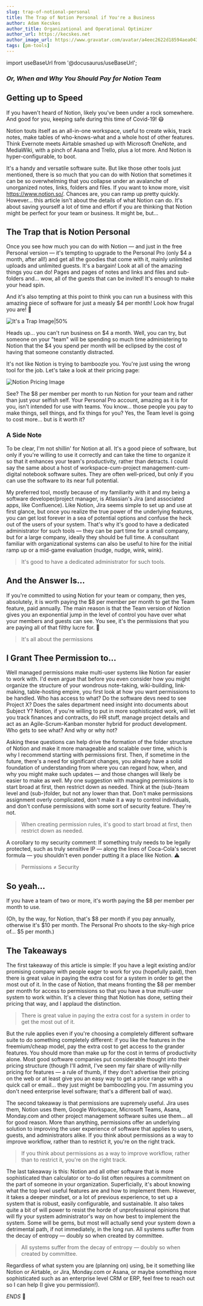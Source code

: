 ```yaml
---
slug: trap-of-notional-personal
title: The Trap of Notion Personal if You're a Business 
author: Adam Kecskes
author_title: Organizational and Operational Optimizer 
author_url: https://kecskes.net
author_image_url: https://www.gravatar.com/avatar/a4eec2622d18594aea04310ae3ec577c
tags: [pm-tools]
---
```


import useBaseUrl from '@docusaurus/useBaseUrl';

_<h3>Or, When and Why You Should Pay for Notion Team</h3>_

## Getting up to Speed

If you haven't heard of Notion, likely you've been under a rock somewhere. And good for you, keeping safe during this time of Covid-19! 😷

Notion touts itself as an all-in-one workspace, useful to create wikis, track notes, make tables of who-knows-what and a whole host of other features. Think Evernote meets Airtable smashed up with Microsoft OneNote, and MediaWiki, with a pinch of Asana and Trello, plus a lot more. And Notion is hyper-configurable, to boot.

It's a handy and versatile software suite. But like those other tools just mentioned, there is so much that you can do with Notion that sometimes it can be so overwhelming that you collapse under an avalanche of unorganized notes, links, folders and files.
If you want to know more, visit https://www.notion.so/. Chances are, you can ramp up pretty quickly. However... this article isn't about the details of what Notion can do. It's about saving yourself a lot of time and effort if you are thinking that Notion might be perfect for your team or business. It might be, but...

<!--truncate-->

## The Trap that is Notion Personal
Once you see how much you can do with Notion — and just in the free Personal version — it's tempting to upgrade to the Personal Pro (only $4 a month, after all!) and get all the goodies that come with it, mainly unlimited uploads and unlimited guests.
It's a bargain! Look at all of the amazing things you can do! Pages and pages of notes and links and files and sub-folders and... wow, all of the guests that can be invited! It's enough to make your head spin.

And it's also tempting at this point to think you can run a business with this amazing piece of software for just a measly $4 per month! Look how frugal you are! 👏
 
![It's a Trap Image|50%](its_a_trap.jpg "Source: http://www.deviantart.com/kevinbolk/art/It-s-A-Trap-Badge-197791923")

Heads up... you can't run business on $4 a month. Well, you can try, but someone on your "team" will be spending so much time administering to Notion that the $4 you spend per month will be eclipsed by the cost of having that someone constantly distracted.

It's not like Notion is trying to bamboozle you. You're just using the wrong tool for the job. Let's take a look at their pricing page:
 
![Notion Pricing Image](notion_pricing.png "See? Teamwork!")

See? The $8 per member per month to run Notion for your team and rather than just your selfish self. Your Personal Pro account, amazing as it is for you, isn't intended for use with teams. You know... those people you pay to make things, sell things, and fix things for you? Yes, the Team level is going to cost more... but is it worth it?

### A Side Note

To be clear, I'm not shillin' for Notion at all. It's a good piece of software, but only if you're willing to use it correctly and can take the time to organize it so that it enhances your team's productivity, rather than detracts.
I could say the same about a host of workspace-cum-project management-cum-digital notebook software suites. They are often well-priced, but only if you can use the software to its near full potential.

My preferred tool, mostly because of my familiarity with it and my being a software developer/project manager, is Atlassian's Jira (and associated apps, like Confluence). Like Notion, Jira seems simple to set up and use at first glance, but once you realize the true power of the underlying features, you can get lost forever in a sea of potential options and confuse the heck out of the users of your system. That's why it's good to have a dedicated administrator for such tools — they can be part time for a small company, but for a large company, ideally they should be full time. A consultant familiar with organizational systems can also be useful to hire for the initial ramp up or a mid-game evaluation (nudge, nudge, wink, wink).

> It's good to have a dedicated administrator for such tools.

## And the Answer Is...

If you're committed to using Notion for your team or company, then yes, absolutely, it is worth paying the $8 per member per month to get the Team feature, paid annually.
The main reason is that the Team version of Notion gives you an exponential jump in the level of control you have over what your members and guests can see. You see, it's the permissions that you are paying all of that filthy lucre for. 💸

> It's all about the permissions

## I Grant Thee Permission to...

Well managed permissions make multi-user systems like Notion far easier to work with. I'd even argue that before you even consider how you might organize the structure of your wondrous note-taking, wiki-building, link-making, table-hosting empire, you first look at how you want permissions to be handled.
Who has access to what? Do the software devs need to see Project X? Does the sales department need insight into documents about Subject Y?
Notion, if you're willing to put in more sophisticated work, will let you track finances and contracts, do HR stuff, manage project details and act as an Agile-Scrum-Kanban monster hybrid for product development. Who gets to see what? And why or why not?

Asking these questions can help drive the formation of the folder structure of Notion and make it more manageable and scalable over time, which is why I recommend starting with permissions first. Then, if sometime in the future, there's a need for significant changes, you already have a solid foundation of understanding from where you can regard how, when, and why you might make such updates — and those changes will likely be easier to make as well.
My one suggestion with managing permissions is to start broad at first, then restrict down as needed. Think at the (sub-)team level and (sub-)folder, but not any lower than that. Don't make permissions assignment overly complicated, don't make it a way to control individuals, and don't confuse permissions with some sort of security feature. They're not.

> When creating permission rules, it's good to start broad at first, then restrict down as needed.

A corollary to my security comment: If something truly needs to be legally protected, such as truly sensitive IP — along the lines of Coca-Cola's secret formula — you shouldn't even ponder putting it a place like Notion. ⚠️

> Permissions ≠ Security

## So yeah...

If you have a team of two or more, it's worth paying the $8 per member per month to use.

(Oh, by the way, for Notion, that's $8 per month if you pay annually, otherwise it's $10 per month. The Personal Pro shoots to the sky-high price of... $5 per month.)

## The Takeaways
The first takeaway of this article is simple: If you have a legit existing and/or promising company with people eager to work for you (hopefully paid), then there is great value in paying the extra cost for a system in order to get the most out of it. In the case of Notion, that means fronting the $8 per member per month for access to permissions so that you have a true multi-user system to work within. It's a clever thing that Notion has done, setting their pricing that way, and I applaud the distinction.

> There is great value in paying the extra cost for a system in order to get the most out of it.

But the rule applies even if you're choosing a completely different software suite to do something completely different: if you like the features in the freemium/cheap model, pay the extra cost to get access to the grander features. You should more than make up for the cost in terms of productivity alone. Most good software companies put considerable thought into their pricing structure (though I'll admit, I've seen my fair share of willy-nilly pricing for features — a rule of thumb, if they don't advertise their pricing on the web or at least give you an easy way to get a price range with a quick call or email... they just might be bamboozling you. I'm assuming you don't need enterprise level software; that's a different ball of wax).

The second takeaway is that permissions are supremely useful. Jira uses them, Notion uses them, Google Workspace, Microsoft Teams, Asana, Monday.com and other project management software suites use them... all for good reason. More than anything, permissions offer an underlying solution to improving the user experience of software that applies to users, guests, and administrators alike. If you think about permissions as a way to improve workflow, rather than to restrict it, you're on the right track.

> If you think about permissions as a way to improve workflow, rather than to restrict it, you're on the right track.

The last takeaway is this: Notion and all other software that is more sophisticated than calculator or to-do list often requires a commitment on the part of someone in your organization. Superficially, it's about knowing what the top level useful features are and how to implement them. However, it takes a deeper mindset, or a lot of previous experience, to set up a system that is robust, easily configurable, and sustainable. It also takes quite a bit of will power to resist the horde of unprofessional opinions that will fly your system administrator's way on how best to implement the system. Some will be gems, but most will actually send your system down a detrimental path, if not immediately, in the long run. All systems suffer from the decay of entropy — doubly so when created by committee.

> All systems suffer from the decay of entropy — doubly so when created by committee.

Regardless of what system you are (planning on) using, be it something like Notion or Airtable, or Jira, Monday.com or Asana, or maybe something more sophisticated such as an enterprise level CRM or ERP, feel free to reach out so I can help (I give you permission!).

_ENDS_ 👑
 



